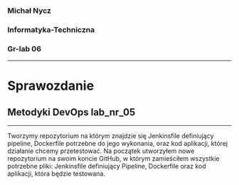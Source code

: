 ### Michał Nycz
### Informatyka-Techniczna
### Gr-lab 06
----
# Sprawozdanie
## Metodyki DevOps lab_nr_05
----
Tworzymy repozytorium na którym znajdzie się Jenkinsfile definiujący pipeline, Dockerfile potrzebne do jego wykonania, oraz kod aplikacji, której działanie chcemy przetestować.
Na początek utworzyłem nowe repozytorium na swoim koncie GitHub, w którym zamieściłem wszystkie potrzebne pliki: Jenkinsfile definiujący Pipeline, Dockerfile oraz kod aplikacji, która będzie testowana.
